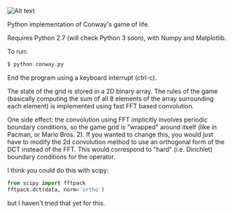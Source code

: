 ![Alt text](http://i.imgur.com/6B84SNI.png "Screenshot")

Python implementation of Conway's game of life.

Requires Python 2.7 (will check Python 3 soon), with Numpy and Matplotlib.

To run:
```bash
$ python conway.py
```
End the program using a keyboard interrupt (ctrl-c).

The state of the grid is stored in a 2D binary array.
The rules of the game (basically computing the sum of all 8 elements of the 
array surrounding each element) is implemented using fast FFT based convolution.

One side effect: the convolution using FFT implicitly involves periodic 
boundary conditions, so the game grid is "wrapped" around itself (like in Pacman, or Mario Bros. 2).
If you wanted to change this, you would just have to modify the 2d convolution
method to use an orthogonal form of the DCT instead of the FFT. This would 
correspond to "hard" (i.e. Dirichlet) boundary conditions for the operator.

I think you could do this with scipy:

```python
from scipy import fftpack
fftpack.dct(data, norm='ortho')
```

but I haven't tried that yet for this.
